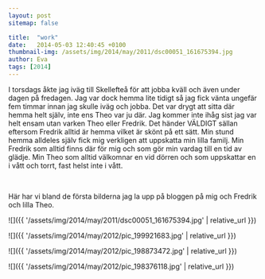 ```yaml
---
layout: post
sitemap: false

title:  "work"
date:   2014-05-03 12:40:45 +0100
thumbnail-img: /assets/img/2014/may/2011/dsc00051_161675394.jpg
author: Eva
tags: [2014]
---
```


I torsdags åkte jag iväg till Skellefteå för att jobba kväll och även under dagen på fredagen. Jag var dock hemma lite tidigt så jag fick vänta ungefär fem timmar innan jag skulle iväg och jobba. Det var drygt att sitta där hemma helt själv, inte ens Theo var ju där. Jag kommer inte ihåg sist jag var helt ensam utan varken Theo eller Fredrik. Det händer VÄLDIGT sällan eftersom Fredrik alltid är hemma vilket är skönt på ett sätt. Min stund hemma alldeles själv fick mig verkligen att uppskatta min lilla familj. Min Fredrik som alltid finns där för mig och som gör min vardag till en tid av glädje. Min Theo som alltid välkomnar en vid dörren och som uppskattar en i vått och torrt, fast helst inte i vått.




 




Här har vi bland de första bilderna jag la upp på bloggen på mig och Fredrik och lilla Theo.

![]({{ '/assets/img/2014/may/2011/dsc00051_161675394.jpg'  | relative_url }})

![]({{ '/assets/img/2014/may/2012/pic_199921683.jpg'  | relative_url }})

![]({{ '/assets/img/2014/may/2012/pic_198873472.jpg'  | relative_url }})

![]({{ '/assets/img/2014/may/2012/pic_198376118.jpg'  | relative_url }})

